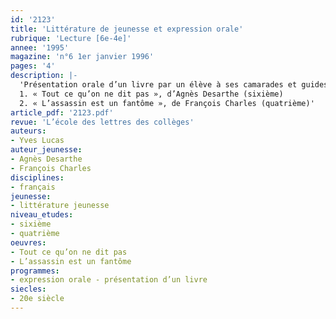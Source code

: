 ```yaml
---
id: '2123'
title: 'Littérature de jeunesse et expression orale'
rubrique: 'Lecture [6e-4e]'
annee: '1995'
magazine: 'n°6 1er janvier 1996'
pages: '4'
description: |-
  'Présentation orale d’un livre par un élève à ses camarades et guides de préparation sur les deux titres suivants :
  1. « Tout ce qu’on ne dit pas », d’Agnès Desarthe (sixième)
  2. « L’assassin est un fantôme », de François Charles (quatrième)'
article_pdf: '2123.pdf'
revue: 'L’école des lettres des collèges'
auteurs:
- Yves Lucas
auteur_jeunesse:
- Agnès Desarthe
- François Charles
disciplines:
- français
jeunesse:
- littérature jeunesse
niveau_etudes:
- sixième
- quatrième
oeuvres:
- Tout ce qu’on ne dit pas
- L’assassin est un fantôme
programmes:
- expression orale - présentation d’un livre
siecles:
- 20e siècle
---
```

